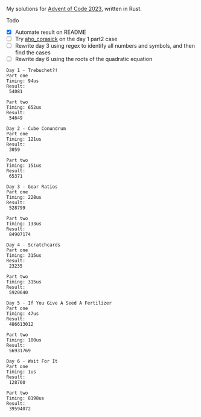 My solutions for [Advent of Code 2023](https://adventofcode.com/2023), written in Rust.

Todo
- [x] Automate result on README
- [ ] Try [aho_corasick](https://crates.io/crates/aho-corasick) on the day 1 part2 case
- [ ] Rewrite day 3 using regex to identify all numbers and symbols, and then find the cases
- [ ] Rewrite day 6 using the roots of the quadratic equation  

```
Day 1 - Trebuchet?!
Part one
Timing: 94us
Result:
 54081

Part two
Timing: 652us
Result:
 54649

Day 2 - Cube Conundrum
Part one
Timing: 121us
Result:
 3059

Part two
Timing: 151us
Result:
 65371

Day 3 - Gear Ratios
Part one
Timing: 228us
Result:
 528799

Part two
Timing: 133us
Result:
 84907174

Day 4 - Scratchcards
Part one
Timing: 315us
Result:
 23235

Part two
Timing: 315us
Result:
 5920640

Day 5 - If You Give A Seed A Fertilizer
Part one
Timing: 47us
Result:
 486613012

Part two
Timing: 100us
Result:
 56931769

Day 6 - Wait For It
Part one
Timing: 1us
Result:
 128700

Part two
Timing: 8198us
Result:
 39594072
```
